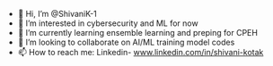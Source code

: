 - 👋 Hi, I’m @ShivaniK-1
- 👀 I’m interested in cybersecurity and ML for now
- 🌱 I’m currently learning ensemble learning and preping for CPEH
- 💞️ I’m looking to collaborate on AI/ML training model codes
- 📫 How to reach me: Linkedin- www.linkedin.com/in/shivani-kotak


